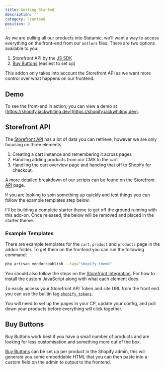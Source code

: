 ```yaml
---
title: Getting Started
description: ''
category: Frontend
position: 9
---
```


As we are pulling all our products into Statamic, we'll want a way to access everything on the front-end from our `antlers` files. There are two options available to you:

1. Storefront API by the [JS SDK](https://shopify.github.io/js-buy-sdk/)
2. [Buy Buttons](https://www.shopify.co.uk/buy-button) (easiest to set up)

This addon only takes into account the Storefront API as we want more control over what happens on our frontend.

## Demo

To see the front-end in action, you can view a demo at [https://shopify.jackwhiting.dev](https://shopify.jackwhiting.dev).

## Storefront API

The [Storefront API](https://shopify.github.io/js-buy-sdk/) has a lot of data you can retrieve, however we are only focusing on three elements.

1. Creating a cart instance and remembering it across pages
2. Handling adding products from our CMS to the cart
3. Handling the cart overview page and handing that off to Shopify for checkout.

A more detailed breakdown of our scripts can be found on the [Storefront API](/frontend/storefront-api) page.

If you are looking to spin something up quickly and test things you can follow the example templates step below.

<alert type="warning">

  I'll be building a complete starter theme to get off the ground running with this add-on. Once released, the below will be removed and placed in the starter theme.

</alert>

### Example Templates

There are example templates for the `cart`, `product` and `products` page in the addon folder. To get them on the frontend you can run the following command:

```bash
php artisan vendor:publish --tag="shopify-theme"
```

You should also follow the steps on the [Storefront Integration](/frontend/storefront-api). For how to install the custom JavaScript along with what each element does.

<alert type="info">

To easily access your Storefront API Token and site URL from the front end you can use the builtin tag [`shopify_tokens`](/frontend/tags#tokens).

</alert>

You will need to set up the pages in your CP, update your config, and pull down your products before everything will click together.


## Buy Buttons

Buy Buttons work best if you have a small number of products and are looking for less customisation and something more out of the box.

[Buy Buttons](https://www.shopify.co.uk/buy-button) can be set up per product in the Shopify admin, this will generate you some embeddable HTML that you can then paste into a custom field on the admin to output to the frontend.
